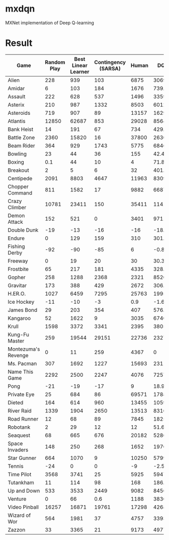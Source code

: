 # mxdqn
MXNet implementation of Deep Q-learning

# Result
| Game                | Random Play | Best Linear Learner | Contingency (SARSA) | Human | DQN    | MXDQN    | Normalized DON (% Human) |
|---------------------|-------------|---------------------|---------------------|-------|--------|----------|--------------------------|
| Alien               | 228         | 939                 | 103                 | 6875  | 3069   | 2331.1   | 43%                      |
| Amidar              | 6           | 103                 | 184                 | 1676  | 739.5  | 829      | 44%                      |
| Assault             | 222         | 628                 | 537                 | 1496  | 3359   | 2238.8   | 246%                     |
| Asterix             | 210         | 987                 | 1332                | 8503  | 6012   | 10433.3  | 70%                      |
| Asteroids           | 719         | 907                 | 89                  | 13157 | 1629   | 1205.2   | 7%                       |
| Atlantis            | 12850       | 62687               | 853                 | 29028 | 85641  | 4119800  | 450%                     |
| Bank Heist          | 14          | 191                 | 67                  | 734   | 429.7  | 603.3    | 58%                      |
| Battle Zone         | 2360        | 15820               | 16                  | 37800 | 26300  | 33000    | 68%                      |
| Beam Rider          | 364         | 929                 | 1743                | 5775  | 6846   | 8957.1   | 120%                     |
| Bowling             | 23          | 44                  | 36                  | 155   | 42.4   | 57.2     | 15%                      |
| Boxing              | 0.1         | 44                  | 10                  | 4     | 71.8   | 94.9     | 1708%                    |
| Breakout            | 2           | 5                   | 6                   | 32    | 401.2  | 397.9    | 1327%                    |
| Centipede           | 2091        | 8803                | 4647                | 11963 | 8309   | 4040.2   | 63%                      |
| Chopper Command     | 811         | 1582                | 17                  | 9882  | 6687   | 3636.2   | 65%                      |
| Crazy Climber       | 10781       | 23411               | 150                 | 35411 | 114103 | 118123.3 | 420%                     |
| Demon Attack        | 152         | 521                 | 0                   | 3401  | 9711   | 17029.2  | 294%                     |
| Double Dunk         | -19         | -13                 | -16                 | -16   | -18.1  | -10.7    | 17%                      |
| Endure              | 0           | 129                 | 159                 | 310   | 301.8  | 1421.6   | 98%                      |
| Fishing Derby       | -92         | -90                 | -85                 | 6     | -0.8   | 25.2     | 94%                      |
| Freeway             | 0           | 19                  | 20                  | 30    | 30.3   | 30.7     | 102%                     |
| Frostbite           | 65          | 217                 | 181                 | 4335  | 328.3  | 591.2    | 6%                       |
| Gopher              | 258         | 1288                | 2368                | 2321  | 8520   | 11403.4  | 400%                     |
| Gravitar            | 173         | 388                 | 429                 | 2672  | 306.7  | 611      | 5%                       |
| H.ER.O.             | 1027        | 6459                | 7295                | 25763 | 19950  | 13783.4  | 77%                      |
| Ice Hockey          | -11         | -10                 | -3                  | 0.9   | -1.6   | -3.9     | 79%                      |
| James Bond          | 29          | 203                 | 354                 | 407   | 576.7  | 536      | 145%                     |
| Kangaroo            | 52          | 1622                | 9                   | 3035  | 6740   | 11060    | 224%                     |
| Krull               | 1598        | 3372                | 3341                | 2395  | 3805   | 7904.7   | 277%                     |
| Kung-Fu Master      | 259         | 19544               | 29151               | 22736 | 23270  | 24382.4  | 102%                     |
| Montezuma's Revenge | 0           | 11                  | 259                 | 4367  | 0      | 200      | 0.0%                     |
| Ms. Pacman          | 307         | 1692                | 1227                | 15693 | 2311   | 2471.5   | 13%                      |
| Name This Game      | 2292        | 2500                | 2247                | 4076  | 7257   | 10386.5  | 278%                     |
| Pong                | -21         | -19                 | -17                 | 9     | 18.9   | 20       | 132%                     |
| Private Eye         | 25          | 684                 | 86                  | 69571 | 1788   | 434.8    | 3%                       |
| Dieted              | 164         | 614                 | 960                 | 13455 | 10596  | 10929.4  | 79%                      |
| River Raid          | 1339        | 1904                | 2650                | 13513 | 8316   | 1451.8   | 57%                      |
| Road Runner         | 12          | 68                  | 89                  | 7845  | 18257  | 44290.1  | 233%                     |
| Robotank            | 2           | 29                  | 12                  | 12    | 51.6   | 27.5     | 509%                     |
| Seaquest            | 68          | 665                 | 676                 | 20182 | 5286   | 28598.9  | 26%                      |
| Space Invaders      | 148         | 250                 | 268                 | 1652  | 1976   | 1662.1   | 122%                     |
| Star Gunner         | 664         | 1070                | 9                   | 10250 | 57997  | 50063.2  | 598%                     |
| Tennis              | -24         | 0                   | 0                   | -9    | -2.5   | 0        | 143%                     |
| Time Pilot          | 3568        | 3741                | 25                  | 5925  | 5947   | 6988.9   | 101%                     |
| Tutankham           | 11          | 114                 | 98                  | 168   | 186.7  | 325      | 112%                     |
| Up and Down         | 533         | 3533                | 2449                | 9082  | 8456   | 16000.3  | 93%                      |
| Venture             | 0           | 66                  | 0.6                 | 1188  | 3830   | 1151     | 32%                      |
| Video Pinball       | 16257       | 16871               | 19761               | 17298 | 42684  | 211099.5 | 2539%                    |
| Wizard of Wor       | 564         | 1981                | 37                  | 4757  | 3393   | 1343.6   | 68%                      |
| Zazzon              | 33          | 3365                | 21                  | 9173  | 4977   | 18261.8  | 54%                      |




